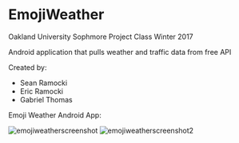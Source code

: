 # EmojiWeather
Oakland University Sophmore Project Class Winter 2017

Android application that pulls weather and traffic data from free API

Created by:
* Sean Ramocki
* Eric Ramocki
* Gabriel Thomas

Emoji Weather Android App:

![emojiweatherscreenshot](https://user-images.githubusercontent.com/20077873/33432652-d45638b4-d5a6-11e7-87a4-cb3d11847044.JPG)
![emojiweatherscreenshot2](https://user-images.githubusercontent.com/20077873/33432653-d46a534e-d5a6-11e7-8de5-f29d0ac37a8c.JPG)
